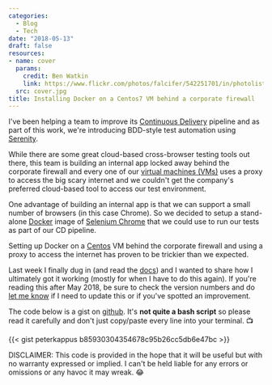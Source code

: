 ```yaml
---
categories: 
  - Blog
  - Tech
date: "2018-05-13"
draft: false
resources:
- name: cover
  params:
    credit: Ben Watkin
    link: https://www.flickr.com/photos/falcifer/542251701/in/photolist-PVbxg-4xjtAG-88e6qv-YBBKy-akFb78-43FX28-6tjvVE-dWkUmx-7uk4rJ-6N5CeB-DkfvJ-4uLw5G-nZ77yj-7K9dUo-89DfiC-5SmMuN-qoyaNe-bu2EBf-6goydB-6AsL2w-8FDfdS-5ShsEi-5SmMUL-b1mmqM-hbPAx-uJhbw-99aRUA-6QYxG7-e7XJ8D-4yqK19-a8mqdX-73Rtq5-7uKbYx-QVpJ5-4SiSiD-77nmEc-6vgs84-41DxvP-adE4Qr-5fVaf9-5sYq17-fj2L3k-2FGBAU-9gc1xM-6QceDJ-e5yFUM-7DYFwV-dVjTmv-btMUoR-7E3vRy
  src: cover.jpg
title: Installing Docker on a Centos7 VM behind a corporate firewall
---
```


I've been helping a team to improve its [Continuous Delivery](https://en.wikipedia.org/wiki/Continuous_delivery) pipeline and as part of this work, we're introducing BDD-style test automation using [Serenity](http://www.thucydides.info). 

While there are some great cloud-based cross-browser testing tools out there, this team is building an internal app locked away behind the corporate firewall and every one of our [virtual machines (VMs)](https://en.wikipedia.org/wiki/Virtual_machine) uses a proxy to access the big scary internet and we couldn't get the company's preferred cloud-based tool to access our test environment.

One advantage of building an internal app is that we can support a small number of browsers (in this case Chrome). So we decided to setup a stand-alone [Docker](https://www.docker.com/) image of [Selenium Chrome](https://hub.docker.com/r/selenium/standalone-chrome/) that we could use to run our tests as part of our CD pipeline. 

Setting up Docker on a [Centos](https://www.centos.org/) VM behind the corporate firewall and using a proxy to access the internet has proven to be trickier than we expected.

Last week I finally dug in (and read the [docs](https://docs.docker.com/config/daemon/systemd/#httphttps-proxy)) and I wanted to share how I ultimately got it working (mostly for when I have to do this again). If you're reading this after May 2018, be sure to check the version numbers and do [let me know](/contact) if I need to update this or if you've spotted an improvement.

The code below is a gist on [github](https://gist.github.com/peterkappus/b85930304354678c95b26cc5db6e47bc). It's **not quite a bash script** so please read it carefully and don't just copy/paste every line into your terminal. :tv:

{{< gist peterkappus b85930304354678c95b26cc5db6e47bc >}}

DISCLAIMER: This code is provided in the hope that it will be useful but with no warranty expressed or implied. I can't be held liable for any errors or omissions or any havoc it may wreak. :joy:
